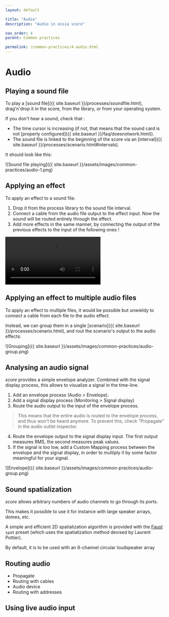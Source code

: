 ```yaml
---
layout: default

title: "Audio"
description: "Audio in ossia score"

nav_order: 4
parent: Common practices

permalink: /common-practices/4-audio.html
---
```


# Audio

## Playing a sound file

To play a [sound file]({{ site.baseurl }}/processes/soundfile.html), drag'n'drop it in the score, from the library, or from your operating system.

If you don't hear a sound, check that :

* The time cursor is increasing (if not, that means that the sound card is not [properly configured]({{ site.baseurl }}/faq/doesnotwork.html)).
* The sound file is linked to the beginning of the score via an [interval]({{ site.baseurl }}/processes/scenario.html#intervals).

It should look like this:

![Sound file playing]({{ site.baseurl }}/assets/images/common-practices/audio-1.png)

## Applying an effect

To apply an effect to a sound file:

1. Drop it from the process library to the sound file interval.
2. Connect a cable from the audio file output to the effect input.
   Now the sound will be routed entirely through the effect.
3. Add more effects in the same manner, by connecting the output of the previous effects to the input of the following ones !

<video controls>
    <source src="{{ site.img }}/common-practices/audio-2.mp4" type="video/mp4">
</video>

## Applying an effect to multiple audio files

To apply an effect to multiple files, it would be possible but unwieldy to connect a cable from each file to
the audio effect.

Instead, we can group them in a single [scenario]({{ site.baseurl }}/processes/scenario.html), and rout the scenario's output
to the audio effects:

![Grouping]({{ site.baseurl }}/assets/images/common-practices/audio-group.png)

## Analysing an audio signal

*score* provides a simple envelope analyzer. Combined with the signal display process, this allows
to visualize a signal in the time-line.

1. Add an envelope process (Audio > Envelope).
2. Add a signal display process (Monitoring > Signal display)
3. Route the audio output to the input of the envelope process.
> This means that the entire audio is routed to the envelope process, and thus won't be heard anymore. To prevent this,
> check "Propagate" in the audio outlet inspector.
4. Route the envelope output to the signal display input. The first output measures RMS, the second measures peak values.
5. If the signal is too low, add a Custom Mapping process between the envelope and the signal display,
   in order to multiply it by some factor meaningful for your signal.

![Envelope]({{ site.baseurl }}/assets/images/common-practices/audio-group.png)

## Sound spatialization

*score* allows arbitrary numbers of audio channels to go through its ports.

This makes it possible to use it for instance with large speaker arrays, domes, etc.

A simple and efficient 2D spatialization algorithm is provided with the [Faust](TODO) `spat` preset (which uses the spatialization method devised by Laurent Pottier).

By default, it is to be used with an 8-channel circular loudspeaker array


## Routing audio

* Propagate
* Routing with cables
* Audio device
* Routing with addresses

## Using live audio input

